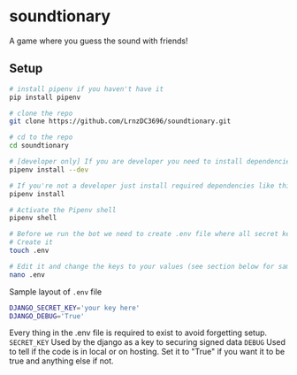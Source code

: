 # soundtionary

A game where you guess the sound with friends!

## Setup

```bash
# install pipenv if you haven't have it 
pip install pipenv

# clone the repo
git clone https://github.com/LrnzDC3696/soundtionary.git

# cd to the repo
cd soundtionary

# [developer only] If you are developer you need to install dependencies for developers
pipenv install --dev

# If you're not a developer just install required dependencies like this
pipenv install

# Activate the Pipenv shell
pipenv shell

# Before we run the bot we need to create .env file where all secret keys will be (tokens etc)
# Create it
touch .env

# Edit it and change the keys to your values (see section below for sample layout)
nano .env
```

Sample layout of `.env` file
```bash
DJANGO_SECRET_KEY='your key here'
DJANGO_DEBUG='True'
```

Every thing in the .env file is required to exist to avoid forgetting setup.
`SECRET_KEY` Used by the django as a key to securing signed data
`DEBUG` Used to tell if the code is in local or on hosting. Set it to "True" if you want it to be true and anything else if not.
